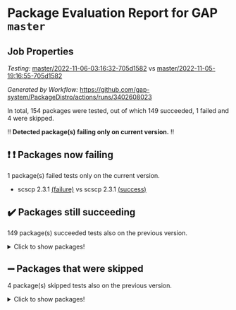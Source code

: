 # Package Evaluation Report for GAP `master`

## Job Properties

*Testing:* [master/2022-11-06-03:16:32-705d1582](https://github.com/gap-system/PackageDistro/blob/data/reports/master/2022-11-06-03:16:32-705d1582) vs [master/2022-11-05-19:16:55-705d1582](https://github.com/gap-system/PackageDistro/blob/data/reports/master/2022-11-05-19:16:55-705d1582)

*Generated by Workflow:* https://github.com/gap-system/PackageDistro/actions/runs/3402608023

In total, 154 packages were tested, out of which 149 succeeded, 1 failed and 4 were skipped.

:bangbang: **Detected package(s) failing only on current version.** :bangbang:

## :exclamation: :exclamation: Packages now failing

1 package(s) failed tests only on the current version.
- scscp 2.3.1 [(failure)](https://github.com/gap-system/PackageDistro/actions/runs/3402608023/jobs/5658628873) vs scscp 2.3.1 [(success)](https://github.com/gap-system/PackageDistro/actions/runs/3401242212/jobs/5656314069)

## :heavy_check_mark: Packages still succeeding

149 package(s) succeeded tests also on the previous version.
<details><summary>Click to show packages!</summary>

- 4ti2interface 2022.09-01 [(success)](https://github.com/gap-system/PackageDistro/actions/runs/3402608023/jobs/5658624809)
- ace 5.6.1 [(success)](https://github.com/gap-system/PackageDistro/actions/runs/3402608023/jobs/5658624829)
- aclib 1.3.2 [(success)](https://github.com/gap-system/PackageDistro/actions/runs/3402608023/jobs/5658624852)
- agt 0.3 [(success)](https://github.com/gap-system/PackageDistro/actions/runs/3402608023/jobs/5658624867)
- alnuth 3.2.1 [(success)](https://github.com/gap-system/PackageDistro/actions/runs/3402608023/jobs/5658624881)
- anupq 3.2.6 [(success)](https://github.com/gap-system/PackageDistro/actions/runs/3402608023/jobs/5658624891)
- atlasrep 2.1.6 [(success)](https://github.com/gap-system/PackageDistro/actions/runs/3402608023/jobs/5658624901)
- autodoc 2022.10.20 [(success)](https://github.com/gap-system/PackageDistro/actions/runs/3402608023/jobs/5658624911)
- automata 1.15 [(success)](https://github.com/gap-system/PackageDistro/actions/runs/3402608023/jobs/5658624918)
- automgrp 1.3.2 [(success)](https://github.com/gap-system/PackageDistro/actions/runs/3402608023/jobs/5658624929)
- autpgrp 1.11 [(success)](https://github.com/gap-system/PackageDistro/actions/runs/3402608023/jobs/5658624940)
- cap 2022.11-07 [(success)](https://github.com/gap-system/PackageDistro/actions/runs/3402608023/jobs/5658624957)
- caratinterface 2.3.4 [(success)](https://github.com/gap-system/PackageDistro/actions/runs/3402608023/jobs/5658624973)
- cddinterface 2022.11.01 [(success)](https://github.com/gap-system/PackageDistro/actions/runs/3402608023/jobs/5658624990)
- circle 1.6.5 [(success)](https://github.com/gap-system/PackageDistro/actions/runs/3402608023/jobs/5658625005)
- classicpres 1.22 [(success)](https://github.com/gap-system/PackageDistro/actions/runs/3402608023/jobs/5658625023)
- cohomolo 1.6.10 [(success)](https://github.com/gap-system/PackageDistro/actions/runs/3402608023/jobs/5658625038)
- congruence 1.2.4 [(success)](https://github.com/gap-system/PackageDistro/actions/runs/3402608023/jobs/5658625058)
- corelg 1.56 [(success)](https://github.com/gap-system/PackageDistro/actions/runs/3402608023/jobs/5658625072)
- crime 1.6 [(success)](https://github.com/gap-system/PackageDistro/actions/runs/3402608023/jobs/5658625093)
- crisp 1.4.5 [(success)](https://github.com/gap-system/PackageDistro/actions/runs/3402608023/jobs/5658625111)
- crypting 0.10.4 [(success)](https://github.com/gap-system/PackageDistro/actions/runs/3402608023/jobs/5658625144)
- cryst 4.1.25 [(success)](https://github.com/gap-system/PackageDistro/actions/runs/3402608023/jobs/5658625203)
- crystcat 1.1.10 [(success)](https://github.com/gap-system/PackageDistro/actions/runs/3402608023/jobs/5658625264)
- ctbllib 1.3.4 [(success)](https://github.com/gap-system/PackageDistro/actions/runs/3402608023/jobs/5658625320)
- cubefree 1.19 [(success)](https://github.com/gap-system/PackageDistro/actions/runs/3402608023/jobs/5658625385)
- curlinterface 2.3.1 [(success)](https://github.com/gap-system/PackageDistro/actions/runs/3402608023/jobs/5658625466)
- cvec 2.7.6 [(success)](https://github.com/gap-system/PackageDistro/actions/runs/3402608023/jobs/5658625542)
- datastructures 0.3.0 [(success)](https://github.com/gap-system/PackageDistro/actions/runs/3402608023/jobs/5658625629)
- deepthought 1.0.6 [(success)](https://github.com/gap-system/PackageDistro/actions/runs/3402608023/jobs/5658625701)
- design 1.7 [(success)](https://github.com/gap-system/PackageDistro/actions/runs/3402608023/jobs/5658625770)
- difsets 2.3.1 [(success)](https://github.com/gap-system/PackageDistro/actions/runs/3402608023/jobs/5658625816)
- digraphs 1.6.0 [(success)](https://github.com/gap-system/PackageDistro/actions/runs/3402608023/jobs/5658625845)
- edim 1.3.6 [(success)](https://github.com/gap-system/PackageDistro/actions/runs/3402608023/jobs/5658625867)
- example 4.3.2 [(success)](https://github.com/gap-system/PackageDistro/actions/runs/3402608023/jobs/5658625893)
- examplesforhomalg 2022.10-01 [(success)](https://github.com/gap-system/PackageDistro/actions/runs/3402608023/jobs/5658625922)
- factint 1.6.3 [(success)](https://github.com/gap-system/PackageDistro/actions/runs/3402608023/jobs/5658625948)
- ferret 1.0.9 [(success)](https://github.com/gap-system/PackageDistro/actions/runs/3402608023/jobs/5658625978)
- fga 1.4.0 [(success)](https://github.com/gap-system/PackageDistro/actions/runs/3402608023/jobs/5658626013)
- fining 1.5.1 [(success)](https://github.com/gap-system/PackageDistro/actions/runs/3402608023/jobs/5658626051)
- float 1.0.3 [(success)](https://github.com/gap-system/PackageDistro/actions/runs/3402608023/jobs/5658626093)
- format 1.4.3 [(success)](https://github.com/gap-system/PackageDistro/actions/runs/3402608023/jobs/5658626145)
- forms 1.2.9 [(success)](https://github.com/gap-system/PackageDistro/actions/runs/3402608023/jobs/5658626200)
- fplsa 1.2.5 [(success)](https://github.com/gap-system/PackageDistro/actions/runs/3402608023/jobs/5658626259)
- fr 2.4.11 [(success)](https://github.com/gap-system/PackageDistro/actions/runs/3402608023/jobs/5658626306)
- francy 1.2.5 [(success)](https://github.com/gap-system/PackageDistro/actions/runs/3402608023/jobs/5658626352)
- fwtree 1.3 [(success)](https://github.com/gap-system/PackageDistro/actions/runs/3402608023/jobs/5658626397)
- gapdoc 1.6.6 [(success)](https://github.com/gap-system/PackageDistro/actions/runs/3402608023/jobs/5658626432)
- gauss 2022.11-01 [(success)](https://github.com/gap-system/PackageDistro/actions/runs/3402608023/jobs/5658626480)
- gaussforhomalg 2022.08-03 [(success)](https://github.com/gap-system/PackageDistro/actions/runs/3402608023/jobs/5658626517)
- gbnp 1.0.5 [(success)](https://github.com/gap-system/PackageDistro/actions/runs/3402608023/jobs/5658626572)
- generalizedmorphismsforcap 2022.11-01 [(success)](https://github.com/gap-system/PackageDistro/actions/runs/3402608023/jobs/5658626613)
- genss 1.6.8 [(success)](https://github.com/gap-system/PackageDistro/actions/runs/3402608023/jobs/5658626664)
- gradedmodules 2022.09-02 [(success)](https://github.com/gap-system/PackageDistro/actions/runs/3402608023/jobs/5658626692)
- gradedringforhomalg 2022.10-01 [(success)](https://github.com/gap-system/PackageDistro/actions/runs/3402608023/jobs/5658626736)
- grape 4.8.5 [(success)](https://github.com/gap-system/PackageDistro/actions/runs/3402608023/jobs/5658626771)
- groupoids 1.71 [(success)](https://github.com/gap-system/PackageDistro/actions/runs/3402608023/jobs/5658626803)
- grpconst 2.6.2 [(success)](https://github.com/gap-system/PackageDistro/actions/runs/3402608023/jobs/5658626843)
- guarana 0.96.3 [(success)](https://github.com/gap-system/PackageDistro/actions/runs/3402608023/jobs/5658626878)
- guava 3.17 [(success)](https://github.com/gap-system/PackageDistro/actions/runs/3402608023/jobs/5658626918)
- hap 1.47 [(success)](https://github.com/gap-system/PackageDistro/actions/runs/3402608023/jobs/5658626940)
- hapcryst 0.1.15 [(success)](https://github.com/gap-system/PackageDistro/actions/runs/3402608023/jobs/5658626966)
- hecke 1.5.3 [(success)](https://github.com/gap-system/PackageDistro/actions/runs/3402608023/jobs/5658626996)
- help 3.5 [(success)](https://github.com/gap-system/PackageDistro/actions/runs/3402608023/jobs/5658627014)
- homalg 2022.08-04 [(success)](https://github.com/gap-system/PackageDistro/actions/runs/3402608023/jobs/5658627035)
- homalgtocas 2022.11-02 [(success)](https://github.com/gap-system/PackageDistro/actions/runs/3402608023/jobs/5658627053)
- idrel 2.44 [(success)](https://github.com/gap-system/PackageDistro/actions/runs/3402608023/jobs/5658627071)
- images 1.3.1 [(success)](https://github.com/gap-system/PackageDistro/actions/runs/3402608023/jobs/5658627091)
- intpic 0.3.0 [(success)](https://github.com/gap-system/PackageDistro/actions/runs/3402608023/jobs/5658627107)
- io 4.8.0 [(success)](https://github.com/gap-system/PackageDistro/actions/runs/3402608023/jobs/5658627125)
- io_forhomalg 2022.11-01 [(success)](https://github.com/gap-system/PackageDistro/actions/runs/3402608023/jobs/5658627145)
- irredsol 1.4.3 [(success)](https://github.com/gap-system/PackageDistro/actions/runs/3402608023/jobs/5658627162)
- json 2.1.1 [(success)](https://github.com/gap-system/PackageDistro/actions/runs/3402608023/jobs/5658627190)
- jupyterkernel 1.4.1 [(success)](https://github.com/gap-system/PackageDistro/actions/runs/3402608023/jobs/5658627206)
- jupyterviz 1.5.6 [(success)](https://github.com/gap-system/PackageDistro/actions/runs/3402608023/jobs/5658627228)
- kan 1.34 [(success)](https://github.com/gap-system/PackageDistro/actions/runs/3402608023/jobs/5658627244)
- kbmag 1.5.10 [(success)](https://github.com/gap-system/PackageDistro/actions/runs/3402608023/jobs/5658627260)
- laguna 3.9.5 [(success)](https://github.com/gap-system/PackageDistro/actions/runs/3402608023/jobs/5658627279)
- liealgdb 2.2.1 [(success)](https://github.com/gap-system/PackageDistro/actions/runs/3402608023/jobs/5658627300)
- liepring 2.8 [(success)](https://github.com/gap-system/PackageDistro/actions/runs/3402608023/jobs/5658627323)
- liering 2.4.2 [(success)](https://github.com/gap-system/PackageDistro/actions/runs/3402608023/jobs/5658627363)
- linearalgebraforcap 2022.11-06 [(success)](https://github.com/gap-system/PackageDistro/actions/runs/3402608023/jobs/5658627385)
- localizeringforhomalg 2022.09-01 [(success)](https://github.com/gap-system/PackageDistro/actions/runs/3402608023/jobs/5658627404)
- loops 3.4.2 [(success)](https://github.com/gap-system/PackageDistro/actions/runs/3402608023/jobs/5658627423)
- lpres 1.0.3 [(success)](https://github.com/gap-system/PackageDistro/actions/runs/3402608023/jobs/5658627448)
- majoranaalgebras 1.5 [(success)](https://github.com/gap-system/PackageDistro/actions/runs/3402608023/jobs/5658627471)
- mapclass 1.4.6 [(success)](https://github.com/gap-system/PackageDistro/actions/runs/3402608023/jobs/5658627491)
- matgrp 0.70 [(success)](https://github.com/gap-system/PackageDistro/actions/runs/3402608023/jobs/5658627506)
- matricesforhomalg 2022.11-01 [(success)](https://github.com/gap-system/PackageDistro/actions/runs/3402608023/jobs/5658627530)
- modisom 2.5.3 [(success)](https://github.com/gap-system/PackageDistro/actions/runs/3402608023/jobs/5658627551)
- modulepresentationsforcap 2022.11-02 [(success)](https://github.com/gap-system/PackageDistro/actions/runs/3402608023/jobs/5658627578)
- modules 2022.09-01 [(success)](https://github.com/gap-system/PackageDistro/actions/runs/3402608023/jobs/5658627593)
- monoidalcategories 2022.11-01 [(success)](https://github.com/gap-system/PackageDistro/actions/runs/3402608023/jobs/5658627616)
- nconvex 2022.09-01 [(success)](https://github.com/gap-system/PackageDistro/actions/runs/3402608023/jobs/5658627655)
- nilmat 1.4.2 [(success)](https://github.com/gap-system/PackageDistro/actions/runs/3402608023/jobs/5658627682)
- nock 1.5 [(success)](https://github.com/gap-system/PackageDistro/actions/runs/3402608023/jobs/5658627719)
- normalizinterface 1.3.5 [(success)](https://github.com/gap-system/PackageDistro/actions/runs/3402608023/jobs/5658627749)
- nq 2.5.9 [(success)](https://github.com/gap-system/PackageDistro/actions/runs/3402608023/jobs/5658627780)
- numericalsgps 1.3.1 [(success)](https://github.com/gap-system/PackageDistro/actions/runs/3402608023/jobs/5658627822)
- openmath 11.5.1 [(success)](https://github.com/gap-system/PackageDistro/actions/runs/3402608023/jobs/5658627855)
- orb 4.9.0 [(success)](https://github.com/gap-system/PackageDistro/actions/runs/3402608023/jobs/5658627888)
- packagemanager 1.3.2 [(success)](https://github.com/gap-system/PackageDistro/actions/runs/3402608023/jobs/5658627925)
- patternclass 2.4.3 [(success)](https://github.com/gap-system/PackageDistro/actions/runs/3402608023/jobs/5658627955)
- permut 2.0.4 [(success)](https://github.com/gap-system/PackageDistro/actions/runs/3402608023/jobs/5658627987)
- polenta 1.3.10 [(success)](https://github.com/gap-system/PackageDistro/actions/runs/3402608023/jobs/5658628028)
- polymaking 0.8.6 [(success)](https://github.com/gap-system/PackageDistro/actions/runs/3402608023/jobs/5658628062)
- primgrp 3.4.2 [(success)](https://github.com/gap-system/PackageDistro/actions/runs/3402608023/jobs/5658628105)
- profiling 2.5.1 [(success)](https://github.com/gap-system/PackageDistro/actions/runs/3402608023/jobs/5658628155)
- qpa 1.34 [(success)](https://github.com/gap-system/PackageDistro/actions/runs/3402608023/jobs/5658628211)
- quagroup 1.8.3 [(success)](https://github.com/gap-system/PackageDistro/actions/runs/3402608023/jobs/5658628267)
- radiroot 2.9 [(success)](https://github.com/gap-system/PackageDistro/actions/runs/3402608023/jobs/5658628326)
- rcwa 4.7.0 [(success)](https://github.com/gap-system/PackageDistro/actions/runs/3402608023/jobs/5658628396)
- rds 1.8 [(success)](https://github.com/gap-system/PackageDistro/actions/runs/3402608023/jobs/5658628458)
- recog 1.4.2 [(success)](https://github.com/gap-system/PackageDistro/actions/runs/3402608023/jobs/5658628522)
- repndecomp 1.2.1 [(success)](https://github.com/gap-system/PackageDistro/actions/runs/3402608023/jobs/5658628599)
- repsn 3.1.0 [(success)](https://github.com/gap-system/PackageDistro/actions/runs/3402608023/jobs/5658628657)
- resclasses 4.7.3 [(success)](https://github.com/gap-system/PackageDistro/actions/runs/3402608023/jobs/5658628728)
- ringsforhomalg 2022.11-01 [(success)](https://github.com/gap-system/PackageDistro/actions/runs/3402608023/jobs/5658628779)
- sco 2022.09-01 [(success)](https://github.com/gap-system/PackageDistro/actions/runs/3402608023/jobs/5658628832)
- semigroups 5.1.0 [(success)](https://github.com/gap-system/PackageDistro/actions/runs/3402608023/jobs/5658628900)
- sglppow 2.3 [(success)](https://github.com/gap-system/PackageDistro/actions/runs/3402608023/jobs/5658628946)
- sgpviz 0.999.5 [(success)](https://github.com/gap-system/PackageDistro/actions/runs/3402608023/jobs/5658629003)
- simpcomp 2.1.14 [(success)](https://github.com/gap-system/PackageDistro/actions/runs/3402608023/jobs/5658629055)
- singular 2022.09.23 [(success)](https://github.com/gap-system/PackageDistro/actions/runs/3402608023/jobs/5658629105)
- sla 1.5.3 [(success)](https://github.com/gap-system/PackageDistro/actions/runs/3402608023/jobs/5658629142)
- smallgrp 1.5.1 [(success)](https://github.com/gap-system/PackageDistro/actions/runs/3402608023/jobs/5658629182)
- smallsemi 0.6.13 [(success)](https://github.com/gap-system/PackageDistro/actions/runs/3402608023/jobs/5658629233)
- sonata 2.9.5 [(success)](https://github.com/gap-system/PackageDistro/actions/runs/3402608023/jobs/5658629275)
- sophus 1.27 [(success)](https://github.com/gap-system/PackageDistro/actions/runs/3402608023/jobs/5658629331)
- spinsym 1.5.2 [(success)](https://github.com/gap-system/PackageDistro/actions/runs/3402608023/jobs/5658629391)
- standardff 0.9.4 [(success)](https://github.com/gap-system/PackageDistro/actions/runs/3402608023/jobs/5658629439)
- symbcompcc 1.3.2 [(success)](https://github.com/gap-system/PackageDistro/actions/runs/3402608023/jobs/5658629489)
- thelma 1.3 [(success)](https://github.com/gap-system/PackageDistro/actions/runs/3402608023/jobs/5658629520)
- tomlib 1.2.9 [(success)](https://github.com/gap-system/PackageDistro/actions/runs/3402608023/jobs/5658629565)
- toolsforhomalg 2022.10-01 [(success)](https://github.com/gap-system/PackageDistro/actions/runs/3402608023/jobs/5658629609)
- toric 1.9.5 [(success)](https://github.com/gap-system/PackageDistro/actions/runs/3402608023/jobs/5658629652)
- toricvarieties 2022.07.13 [(success)](https://github.com/gap-system/PackageDistro/actions/runs/3402608023/jobs/5658629694)
- transgrp 3.6.3 [(success)](https://github.com/gap-system/PackageDistro/actions/runs/3402608023/jobs/5658629734)
- ugaly 4.0.3 [(success)](https://github.com/gap-system/PackageDistro/actions/runs/3402608023/jobs/5658629779)
- unipot 1.5 [(success)](https://github.com/gap-system/PackageDistro/actions/runs/3402608023/jobs/5658629822)
- unitlib 4.1.0 [(success)](https://github.com/gap-system/PackageDistro/actions/runs/3402608023/jobs/5658629866)
- utils 0.77 [(success)](https://github.com/gap-system/PackageDistro/actions/runs/3402608023/jobs/5658629900)
- uuid 0.7 [(success)](https://github.com/gap-system/PackageDistro/actions/runs/3402608023/jobs/5658629947)
- walrus 0.9991 [(success)](https://github.com/gap-system/PackageDistro/actions/runs/3402608023/jobs/5658629987)
- wedderga 4.10.2 [(success)](https://github.com/gap-system/PackageDistro/actions/runs/3402608023/jobs/5658630024)
- xmod 2.88 [(success)](https://github.com/gap-system/PackageDistro/actions/runs/3402608023/jobs/5658630061)
- xmodalg 1.22 [(success)](https://github.com/gap-system/PackageDistro/actions/runs/3402608023/jobs/5658630107)
- yangbaxter 0.10.1 [(success)](https://github.com/gap-system/PackageDistro/actions/runs/3402608023/jobs/5658630143)
- zeromqinterface 0.14 [(success)](https://github.com/gap-system/PackageDistro/actions/runs/3402608023/jobs/5658630198)
</details>

## :heavy_minus_sign: Packages that were skipped

4 package(s) skipped tests also on the previous version.
<details><summary>Click to show packages!</summary>

- browse 1.8.18 [(skipped)](https://github.com/gap-system/PackageDistro/actions/runs/3402608023/jobs/5658543299)
- itc 1.5.1 [(skipped)](https://github.com/gap-system/PackageDistro/actions/runs/3402608023/jobs/5658543299)
- polycyclic 2.16 [(skipped)](https://github.com/gap-system/PackageDistro/actions/runs/3402608023/jobs/5658543299)
- xgap 4.31 [(skipped)](https://github.com/gap-system/PackageDistro/actions/runs/3402608023/jobs/5658543299)
</details>


